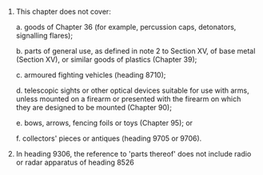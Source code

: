 1. This chapter does not cover:

    a. goods of Chapter 36 (for example, percussion caps, detonators, signalling flares);
    
    b. parts of general use, as defined in note 2 to Section XV, of base metal (Section XV), or similar goods of plastics (Chapter 39);
    
    c. armoured fighting vehicles (heading 8710);
    
    d. telescopic sights or other optical devices suitable for use with arms, unless mounted on a firearm or presented with the firearm on which they are designed to be mounted (Chapter 90);
    
    e. bows, arrows, fencing foils or toys (Chapter 95); or
    
    f. collectors' pieces or antiques (heading 9705 or 9706).

2. In heading 9306, the reference to 'parts thereof' does not include radio or radar apparatus of heading 8526
